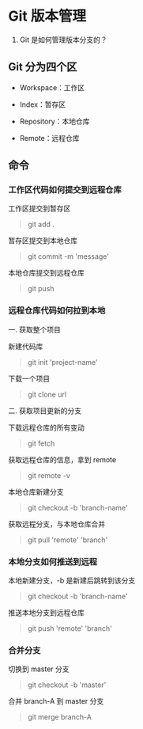# Git 版本管理

1. Git 是如何管理版本分支的？

## Git 分为四个区

- Workspace：工作区

- Index：暂存区

- Repository：本地仓库

- Remote：远程仓库

## 命令

### 工作区代码如何提交到远程仓库

工作区提交到暂存区

> git add .

暂存区提交到本地仓库

> git commit -m 'message'

本地仓库提交到远程仓库

> git push

### 远程仓库代码如何拉到本地

一. 获取整个项目

新建代码库

> git init 'project-name'

下载一个项目

> git clone url

二. 获取项目更新的分支

下载远程仓库的所有变动

> git fetch

获取远程仓库的信息，拿到 remote

> git remote -v

本地仓库新建分支

> git checkout -b 'branch-name'

获取远程分支，与本地仓库合并

> git pull 'remote' 'branch'

### 本地分支如何推送到远程

本地新建分支，-b 是新建后跳转到该分支

> git checkout -b 'branch-name'

推送本地分支到远程仓库

> git push 'remote' 'branch'

### 合并分支

切换到 master 分支

> git checkout -b 'master'

合并 branch-A 到 master 分支

> git merge branch-A
